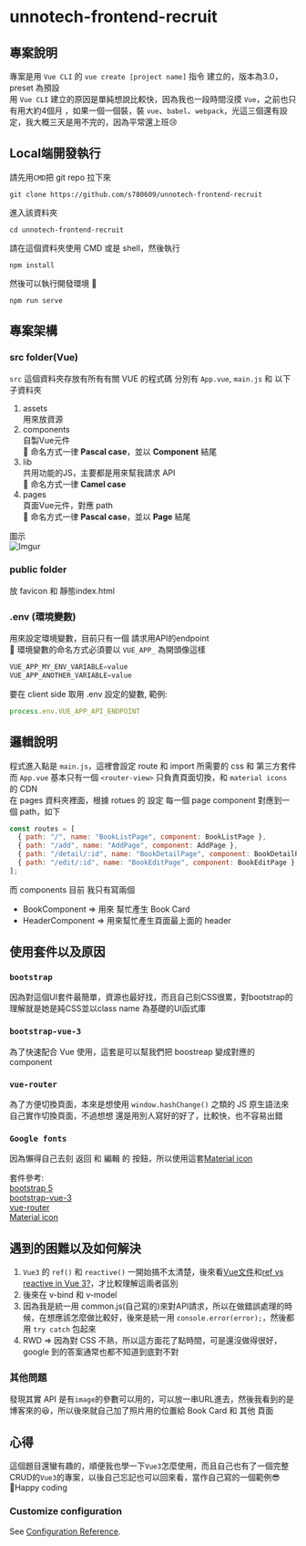 # unnotech-frontend-recruit
## 專案說明
專案是用 `Vue CLI` 的 `vue create [project name]` 指令 建立的，版本為3.0，preset 為預設  
用 `Vue CLI` 建立的原因是單純想說比較快，因為我也一段時間沒摸 `Vue`，之前也只有用大約4個月 ，如果一個一個裝，裝 `vue`、`babel`、`webpack`，光這三個還有設定，我大概三天是用不完的，因為平常還上班😢

## Local端開發執行
請先用`CMD`把 git repo 拉下來
```
git clone https://github.com/s780609/unnotech-frontend-recruit
```

進入該資料夾
```
cd unnotech-frontend-recruit
```

請在這個資料夾使用 CMD 或是 shell，然後執行
```
npm install
```

然後可以執行開發環境 🚀 
```
npm run serve
```

## 專案架構
### src folder(Vue)
`src` 這個資料夾存放有所有有關 VUE 的程式碼
分別有 `App.vue`, `main.js` 和 以下子資料夾  
1. assets  
用來放資源
2. components  
自製Vue元件  
📌 命名方式一律 **Pascal case**，並以 **Component** 結尾
3. lib  
共用功能的JS，主要都是用來幫我請求 API  
📌 命名方式一律 **Camel case**
4. pages  
頁面Vue元件，對應 path  
📌 命名方式一律 **Pascal case**，並以 **Page** 結尾

圖示   
![Imgur](https://i.imgur.com/bVJztlm.png)

### public folder
放 favicon 和 靜態index.html

### .env (環境變數)
用來設定環境變數，目前只有一個 請求用API的endpoint  
📌 環境變數的命名方式必須要以 `VUE_APP_` 為開頭像這樣
```javascript
VUE_APP_MY_ENV_VARIABLE=value
VUE_APP_ANOTHER_VARIABLE=value
```
要在 client side 取用 .env 設定的變數, 
範例:
```javascript
process.env.VUE_APP_API_ENDPOINT
```
## 邏輯說明
程式進入點是 `main.js`，這裡會設定 route 和 import 所需要的 css 和 第三方套件
而 `App.vue` 基本只有一個 `<router-view>` 只負責頁面切換，和 `material icons` 的 CDN  
在 pages 資料夾裡面，根據 rotues 的 設定 每一個 page component 對應到一個 path，如下
```javascript
const routes = [
  { path: "/", name: "BookListPage", component: BookListPage },
  { path: "/add", name: "AddPage", component: AddPage },
  { path: "/detail/:id", name: "BookDetailPage", component: BookDetailPage },
  { path: "/edit/:id", name: "BookEditPage", component: BookEditPage },
];
```

而 components 目前 我只有寫兩個
* BookComponent => 用來 幫忙產生 Book Card
* HeaderComponent => 用來幫忙產生頁面最上面的 header

## 使用套件以及原因
### `bootstrap` 
因為對這個UI套件最簡單，資源也最好找，而且自己刻CSS很累，對bootstrap的理解就是她是純CSS並以class name 為基礎的UI函式庫
### `bootstrap-vue-3`
為了快速配合 Vue 使用，這套是可以幫我們把 boostreap 變成對應的component
### `vue-router` 
為了方便切換頁面，本來是想使用 `window.hashChange()` 之類的 JS 原生語法來自己實作切換頁面，不過想想 還是用別人寫好的好了，比較快，也不容易出錯
### `Google fonts`
因為懶得自己去刻 返回 和 編輯 的 按鈕，所以使用這套[Material icon][6]

套件參考:  
[bootstrap 5][4]  
[bootstrap-vue-3][3]  
[vue-router][5]  
[Material icon][6]
## 遇到的困難以及如何解決
1. `Vue3` 的 `ref()` 和 `reactive()` 一開始搞不太清楚，後來看[Vue文件][2]和[ref vs reactive in Vue 3?][1]，才比較理解這兩者區別
2. 後來在 v-bind 和 v-model 
3. 因為我是統一用 common.js(自己寫的)來對API請求，所以在做錯誤處理的時候，在想應該怎麼做比較好，後來是統一用 `console.error(error);`，然後都用 `try catch` 包起來
4. RWD => 因為對 CSS 不熟，所以這方面花了點時間，可是還沒做得很好，google 到的答案通常也都不知道到底對不對  

### 其他問題
發現其實 API 是有`image`的參數可以用的，可以放一串URL進去，然後我看到的是博客來的😆，所以後來就自己加了照片用的位置給 Book Card 和 其他 頁面

## 心得
這個題目還蠻有趣的，順便我也學一下`Vue3`怎麼使用，而且自己也有了一個完整CRUD的`Vue3`的專案，以後自己忘記也可以回來看，當作自己寫的一個範例😎  
🎉Happy coding
### Customize configuration
See [Configuration Reference](https://cli.vuejs.org/config/).


[1]: https://stackoverflow.com/questions/61452458/ref-vs-reactive-in-vue-3
[2]: https://cn.vuejs.org/api/reactivity-core.html#reactive

[3]: https://bootstrap-vue.org/
[4]: https://getbootstrap.com/docs/5.0/getting-started/introduction/
[5]: https://router.vuejs.org/
[6]: https://fonts.google.com/icons
